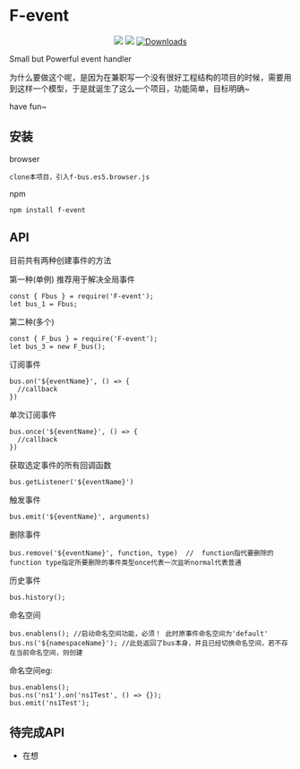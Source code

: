 # F-event
<p align="center">
  <a><img src="https://img.shields.io/npm/v/f-event.svg?style=flat"></a>
  <a><img src="https://www.travis-ci.org/cuijinyu/F-event.svg?branch=master"></a>
  <a href="https://www.npmjs.com/package/san"><img src="https://img.shields.io/npm/dm/f-event.svg?style=flat-square" alt="Downloads"></a>
</p>
Small but Powerful event handler

为什么要做这个呢，是因为在兼职写一个没有很好工程结构的项目的时候，需要用到这样一个模型，于是就诞生了这么一个项目，功能简单，目标明确~

have fun~
## 安装
browser
```
clone本项目，引入f-bus.es5.browser.js
```
npm
```
npm install f-event
```
## API
目前共有两种创建事件的方法

第一种(单例)   推荐用于解决全局事件
```
const { Fbus } = require('F-event');
let bus_1 = Fbus;
```
第二种(多个)
```
const { F_bus } = require('F-event');
let bus_3 = new F_bus();
```
订阅事件
```
bus.on('${eventName}', () => {
  //callback
})
```
单次订阅事件 
```
bus.once('${eventName}', () => {
  //callback
})

```
获取选定事件的所有回调函数
```
bus.getListener('${eventName}')
```
触发事件
```
bus.emit('${eventName}', arguments)
```
删除事件
```
bus.remove('${eventName}', function, type)  //  function指代要删除的function type指定所要删除的事件类型once代表一次监听normal代表普通
```
历史事件
```
bus.history();
```
命名空间
```
bus.enablens(); //启动命名空间功能，必须！ 此时原事件命名空间为'default'
bus.ns('${namespaceName}'); //此处返回了bus本身，并且已经切换命名空间，若不存在当前命名空间，则创建
```
命名空间eg:
```
bus.enablens();
bus.ns('ns1').on('ns1Test', () => {});
bus.emit('ns1Test');
```
## 待完成API
  - 在想
